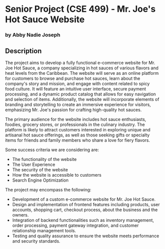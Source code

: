 # Senior Project (CSE 499) - Mr. Joe's Hot Sauce Website

### by Abby Nadie Joseph


## Description
The project aims to develop a fully functional e-commerce website for Mr. Joe Hot Sauce, a company specializing in hot sauces of various flavors and heat levels from the Caribbean. The website will serve as an online platform for customers to browse and purchase hot sauces, learn about the company's story and mission, and engage with content related to spicy food culture. It will feature an intuitive user interface, secure payment processing, and a dynamic product catalog that allows for easy navigation and selection of items. Additionally, the website will incorporate elements of branding and storytelling to create an immersive experience for visitors, emphasizing Mr. Joe's passion for crafting high-quality hot sauces.

The primary audience for the website includes hot sauce enthusiasts, foodies, grocery stores, or professionals in the culinary industry. The platform is likely to attract customers interested in exploring unique and artisanal hot sauce offerings, as well as those seeking gifts or specialty items for friends and family members who share a love for fiery flavors.

Some success criteria we are considering are:
-	The functionality of the website
-	The User Experience
-	The security of the website
-	How the website is accessible to customers
-	Search Engine Optimization

The project may encompass the following:
-	Development of a custom e-commerce website for Mr. Joe Hot Sauce.
-	Design and implementation of frontend features including products, user accounts, shopping cart, checkout process, about the business and the owners.
-	Integration of backend functionalities such as inventory management, order processing, payment gateway integration, and customer relationship management tools.
-	Testing and quality assurance to ensure the website meets performance and security standards.


